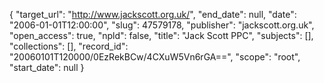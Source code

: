 {
  "target_url": "http://www.jackscott.org.uk/", 
  "end_date": null, 
  "date": "2006-01-01T12:00:00", 
  "slug": 47579178, 
  "publisher": "jackscott.org.uk", 
  "open_access": true, 
  "npld": false, 
  "title": "Jack Scott PPC", 
  "subjects": [], 
  "collections": [], 
  "record_id": "20060101T120000/0EzRekBCw/4CXuW5Vn6rGA==", 
  "scope": "root", 
  "start_date": null
}

